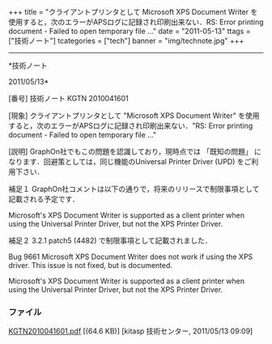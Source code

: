 ﻿+++
title = "クライアントプリンタとして Microsoft XPS Document Writer を使用すると，次のエラーがAPSログに記録され印刷出来ない．RS: Error printing document - Failed to open temporary file ..."
date = "2011-05-13"
ttags = ["技術ノート"]
tcategories = ["tech"]
banner = "img/technote.jpg"
+++

-----------------------------------------------------------------------------------------------------------------------------

*技術ノート

2011/05/13*


[番号]
技術ノート KGTN 2010041601

[現象]
クライアントプリンタとして "Microsoft XPS Document Writer"
を使用すると，次のエラーがAPSログに記録され印刷出来ない．"RS: Error
printing document - Failed to open temporary file ..."

[説明]
GraphOn社でもこの問題を認識しており，現時点では 「既知の問題」
になります．回避策としては，同じ機能のUniversal Printer Driver (UPD)
をご利用下さい．

補足１
GraphOn社コメントは以下の通りで，将来のリリースで制限事項として記載される予定です．

Microsoft's XPS Document Writer is supported as a client printer when
using the Universal Printer Driver, but not the XPS Printer Driver.

補足２
3.2.1 patch5 (4482) で制限事項として記載されました．

Bug 9661
Microsoft XPS Document Writer does not work if using the XPS driver.
This issue is not fixed, but is documented.

Microsoft's XPS Document Writer is supported as a client printer when
using the Universal Printer Driver, but not the XPS Printer Driver.


### ファイル





[KGTN2010041601.pdf](http://techreport.kitasp.net/attachments/download/145/KGTN2010041601.pdf)
 [(64.6 KB)] [kitasp 技術センター, 2011/05/13
09:09]

